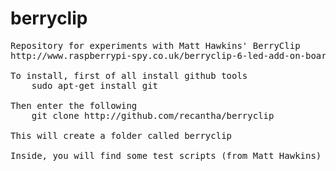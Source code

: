berryclip
=========
<pre>
Repository for experiments with Matt Hawkins' BerryClip
http://www.raspberrypi-spy.co.uk/berryclip-6-led-add-on-board/berryclip-6-led-add-on-board-instructions/

To install, first of all install github tools
	sudo apt-get install git

Then enter the following
	git clone http://github.com/recantha/berryclip

This will create a folder called berryclip

Inside, you will find some test scripts (from Matt Hawkins) and also scripts to link up a Wiimote to the BerryClip
</pre>
